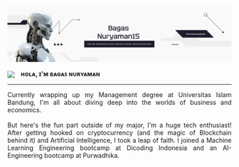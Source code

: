 <!--My Banner Profile-->
![My Github Profile](img/My_Github_Profile.png)

<!--Header Section-->
<p>
<img src="https://emojis.slackmojis.com/emojis/images/1531849430/4246/blob-sunglasses.gif?1531849430" width="40" style="vertical-align: middle; margin-right: 10px;"/>
<strong>ʜᴏʟᴀ, ɪ'ᴍ ʙᴀɢᴀꜱ ɴᴜʀʏᴀᴍᴀɴ</strong>
</p>


---

<!--About Me-->
<div style="text-align: justify;">
Currently wrapping up my Management degree at Universitas Islam Bandung, I'm all about diving deep into the worlds of business and economics.
<br /><br>
But here's the fun part outside of my major, I'm a huge tech enthusiast! After getting hooked on cryptocurrency (and the magic of Blockchain behind it) and Artificial Intelligence, I took a leap of faith. I joined a Machine Learning Engineering bootcamp at Dicoding Indonesia and an AI-Engineering bootcamp at Purwadhika.
</div>